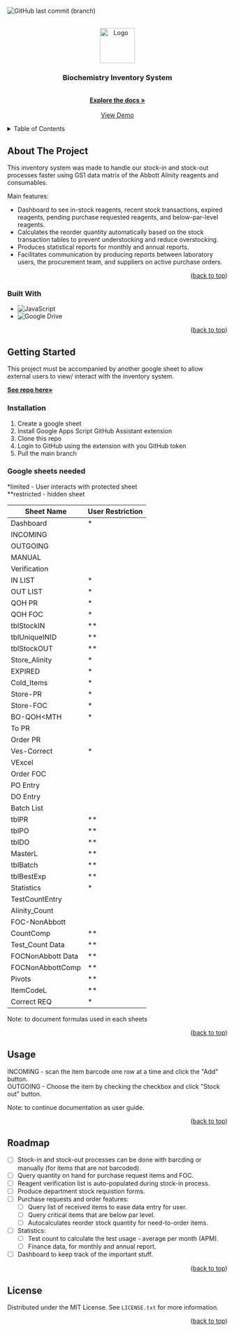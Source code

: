 <a name="readme-top"></a>
![GitHub last commit (branch)](https://img.shields.io/github/last-commit/azmi-maz/inventory-system-for-biochem/main)

<!-- PROJECT LOGO -->
<br />
<div align="center">
  <a href="https://github.com/azmi-maz/inventory-system-for-biochem">
    <img src="https://user-images.githubusercontent.com/87229604/208306950-c85c5315-9ebf-4991-9ff7-fe0b83cad68a.gif" alt="Logo" width="80" height="80">
  </a>

<h3 align="center">Biochemistry Inventory System</h3>

  <p align="center">
    <br />
    <a href="https://github.com/azmi-maz/inventory-system-for-biochem"><strong>Explore the docs »</strong></a>
    <br />
    <br />
    <a href="https://docs.google.com/spreadsheets/d/1DA_8fUuL4t9OM61inJ-E4ElOMapTTt7QdZHvUHDeBkk/edit?usp=share_link">View Demo</a>
  </p>
</div>


<!-- TABLE OF CONTENTS -->
<details>
  <summary>Table of Contents</summary>
  <ol>
    <li>
      <a href="#about-the-project">About The Project</a>
      <ul>
        <li><a href="#built-with">Built With</a></li>
      </ul>
    </li>
    <li>
      <a href="#getting-started">Getting Started</a>
      <ul>
        <li><a href="#installation">Installation</a></li>
        <li><a href="#google-sheets-needed">Google sheets needed/a></li>
      </ul>
    </li>
    <li><a href="#usage">Usage</a></li>
    <li><a href="#roadmap">Roadmap</a></li>
    <li><a href="#license">License</a></li>
  </ol>
</details>



<!-- ABOUT THE PROJECT -->
## About The Project

This inventory system was made to handle our stock-in and stock-out processes faster using GS1 data matrix of the Abbott Alinity reagents and consumables.

Main features:
* Dashboard to see in-stock reagents, recent stock transactions, expired reagents, pending purchase requested reagents, and below-par-level reagents.
* Calculates the reorder quantity automatically based on the stock transaction tables to prevent understocking and reduce overstocking.
* Produces statistical reports for monthly and annual reports.
* Facilitates communication by producing reports between laboratory users, the procurement team, and suppliers on active purchase orders.

<p align="right">(<a href="#readme-top">back to top</a>)</p>



### Built With

* ![JavaScript](https://img.shields.io/badge/javascript-%23323330.svg?style=for-the-badge&logo=javascript&logoColor=%23F7DF1E)
* ![Google Drive](https://img.shields.io/badge/Google%20Drive-4285F4?style=for-the-badge&logo=googledrive&logoColor=white)

<p align="right">(<a href="#readme-top">back to top</a>)</p>



<!-- GETTING STARTED -->
## Getting Started

This project must be accompanied by another google sheet to allow external users to view/ interact with the inventory system.
<br />

<a href="https://github.com/azmi-maz/supplier-view-inventory-system"><strong>See repo here»</strong></a>

### Installation

1. Create a google sheet
2. Install Google Apps Script GitHub Assistant extension
3. Clone this repo
4. Login to GitHub using the extension with you GitHub token
5. Pull the main branch

### Google sheets needed

*limited - User interacts with protected sheet
<br />
**restricted - hidden sheet

| Sheet Name | User Restriction |
| ----------- | ----------- |
| Dashboard | * |
| INCOMING |  |
| OUTGOING |  |
| MANUAL |  |
| Verification | | 
| IN LIST | * |
| OUT LIST | * |
| QOH PR | * |
| QOH FOC | * |
| tblStockIN | ** |
| tblUniqueINID | ** |
| tblStockOUT | ** |
| Store_Alinity | * |
| EXPIRED | * |
| Cold_Items | * |
| Store-PR | * |
| Store-FOC | * |
| BO-QOH<MTH | * |
| To PR |  |
| Order PR |  |
| Ves-Correct | *
| VExcel | 
| Order FOC | 
| PO Entry | 
| DO Entry | 
| Batch List | 
| tblPR | ** |
| tblPO | ** |
| tblDO | ** |
| MasterL | ** |
| tblBatch | ** |
| tblBestExp | ** |
| Statistics | * |
| TestCountEntry | | 
| Alinity_Count |  |
| FOC-NonAbbott |  |
| CountComp | ** |
| Test_Count Data | ** |
| FOCNonAbbott Data | ** |
| FOCNonAbbottComp | ** |
| Pivots | ** |
| ItemCodeL | ** |
| Correct REQ | * |

Note: to document formulas used in each sheets


<p align="right">(<a href="#readme-top">back to top</a>)</p>



<!-- USAGE EXAMPLES -->
## Usage

INCOMING - scan the item barcode one row at a time and click the "Add" button.
<br />
OUTGOING - Choose the item by checking the checkbox and click "Stock out" button.

Note: to continue documentation as user guide.

<p align="right">(<a href="#readme-top">back to top</a>)</p>



<!-- ROADMAP -->
## Roadmap

- [ ] Stock-in and stock-out processes can be done with barcding or manually (for items that are not barcoded).
- [ ] Query quantity on hand for purchase request items and FOC.
- [ ] Reagent verification list is auto-populated during stock-in process.
- [ ] Produce department stock requistion forms.
- [ ] Purchase requests and order features:
    - [ ] Query list of received items to ease data entry for user.
    - [ ] Query critical items that are below par level.
    - [ ] Autocalculates reorder stock quantity for need-to-order items.
- [ ] Statistics:
    - [ ] Test count to calculate the test usage - average per month (APM).
    - [ ] Finance data, for monthly and annual report.
- [ ] Dashboard to keep track of the important stuff.

<!-- See the [open issues](https://github.com/azmi-maz/inventory-system-for-biochem/issues) for a full list of proposed features (and known issues). -->

<p align="right">(<a href="#readme-top">back to top</a>)</p>




<!-- LICENSE -->
## License

Distributed under the MIT License. See `LICENSE.txt` for more information.

<p align="right">(<a href="#readme-top">back to top</a>)</p>

